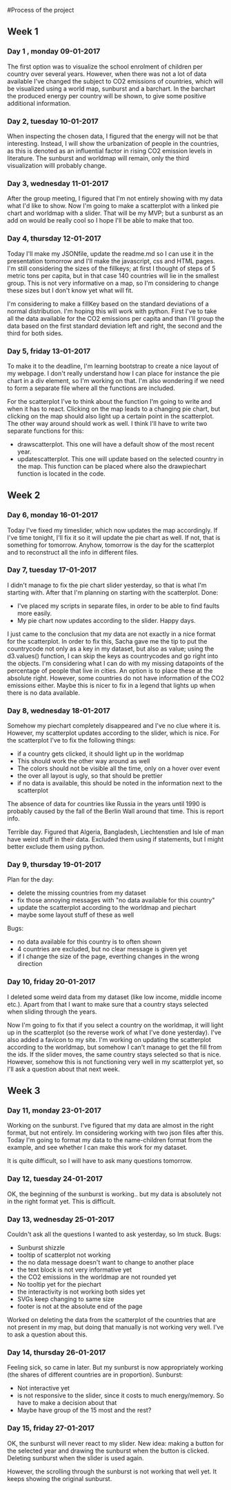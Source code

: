 #Process of the project
## Week 1
### Day 1 , monday 09-01-2017
The first option was to visualize the school enrolment of children per country over several years. However, when there was not a lot of data available I've changed the subject to CO2 emissions of countries, which will be visualized using a world map, sunburst and a barchart. In the barchart the produced energy per country will be shown, to give some positive additional information. 

### Day 2, tuesday 10-01-2017
When inspecting the chosen data, I figured that the energy will not be that interesting. Instead, I will show the urbanization of people in the countries, as this is denoted as an influential factor in rising CO2 emission levels in literature.  The sunburst and worldmap will remain, only the third visualization willl probably change. 

### Day 3, wednesday 11-01-2017
After the group meeting, I figured that I'm not entirely showing with my data what I'd like to show. Now I'm going to make a scatterplot with a linked pie chart and worldmap with a slider. That will be my MVP; but a sunburst as an add on would be really cool so I hope I'll be able to make that too. 

### Day 4, thursday 12-01-2017
Today I'll make my JSONfile, update the readme.md so I can use it in the presentation tomorrow and I'll make the javascript, css and HTML pages.
I'm still considering the sizes of the fillkeys; at first I thought of steps of 5 metric tons per capita, but in that case 140 countries will lie in the smallest group. This is not very informative on a map, so I'm considering to change these sizes but I don't know yet what will fit. 

I'm considering to make a fillKey based on the standard deviations of a normal distribution. I'm hoping this will work with python. First I've to take all the data available for the CO2 emissions per capita and than I'll group the data based on the first standard deviation left and right, the second and the third for both sides. 

### Day 5, friday 13-01-2017
To make it to the deadline, I'm learning bootstrap to create a nice layout of my webpage. I don't really understand how I can place for instance the pie chart in a div element, so I'm working on that. I'm also wondering if we need to form a separate file where all the functions are included.

For the scatterplot I've to think about the function I'm going to write and when it has to react. Clicking on the map leads to a changing pie chart, but clicking on the map should also light up a certain point in the scatterplot. The other way around should work as well. I think I'll have to write two separate functions for this:
* drawscatterplot. This one will have a default show of the most recent year. 
* updatescatterplot. This one will update based on the selected country in the map. This function can be placed where also the drawpiechart function is located in the code. 

## Week 2
### Day 6, monday 16-01-2017
Today I've fixed my timeslider, which now updates the map accordingly. If I've time tonight, I'll fix it so it will update the pie chart as well. If not, that is something for tomorrow. Anyhow, tomorrow is the day for the scatterplot and to reconstruct all the info in different files. 

### Day 7, tuesday 17-01-2017
I didn't manage to fix the pie chart slider yesterday, so that is what I'm starting with. After that I'm planning on starting with the scatterplot. 
Done:
* I've placed my scripts in separate files, in order to be able to find faults more easily.
* My pie chart now updates according to the slider. Happy days.

I just came to the conclusion that my data are not exactly in a nice format for the scatterplot. In order to fix this, Sacha gave me the tip to put the countrycode not only as a key in my dataset, but also as value; using the d3.values() function, I can skip the keys as countrycodes and go right into the objects.
I'm considering what I can do with my missing datapoints of the percentage of people that live in cities. An option is to place these at the absolute right.  However, some countries do not have information of the CO2 emissions either. Maybe this is nicer to fix in a legend that lights up when there is no data available.

### Day 8, wednesday 18-01-2017
Somehow my piechart completely disappeared and I've no clue where it is. However, my scatterplot updates according to the slider, which is nice. For the scatterplot I've to fix the following things:
* if a country gets clicked, it should light up in the worldmap
* This should work the other way around as well
* The colors should not be visible all the time, only on a hover over event
* the over all layout is ugly, so that should be prettier
* if no data is available, this should be noted in the information next to the scatterplot

The absence of data for countries like Russia in the years until 1990 is probably caused by the fall of the Berlin Wall around that time. This is report info.

Terrible day. Figured that Algeria, Bangladesh, Liechtenstien and Isle of man have weird stuff in their data. Excluded them using if statements, but I might better exclude them using python.

### Day 9, thursday 19-01-2017
Plan for the day:
* delete the missing countries from my dataset
* fix those annoying messages with "no data available for this country"
* update the scatterplot according to the worldmap and piechart
* maybe some layout stuff of these as well

Bugs:
* no data available for this country is to often shown
* 4 countries are excluded, but no clear message is given yet
* if I change the size of the page, everthing changes in the wrong direction

### Day 10, friday 20-01-2017
I deleted some weird data from my dataset (like low income, middle income etc.). Apart from that I want to make sure that a country stays selected when sliding through the years. 

Now I'm going to fix that if you select a country on the worldmap, it will light up in the scatterplot (so the reverse work of what I've done yesterday). I've also added a favicon to my site. I'm working on updating the scatterplot according to the worldmap, but somehow I can't manage to get the fill from the ids. If the slider moves, the same country stays selected so that is nice. However, somehow this is not functioning very well in my scatterplot yet, so I'll ask a question about that next week. 

## Week 3
### Day 11, monday 23-01-2017
Working on the sunburst. I've figured that my data are almost in the right format, but not entirely. Im considering working with two json files after this. Today I'm going to format my data to the name-children format from the example, and see whether I can make this work for my dataset. 

It is quite difficult, so I will have to ask many questions tomorrow.

### Day 12, tuesday 24-01-2017
OK, the beginning of the sunburst is working.. but my data is absolutely not in the right format yet. This is difficult.

### Day 13, wednesday 25-01-2017
Couldn't ask all the questions I wanted to ask yesterday, so Im stuck. Bugs:

* Sunburst shizzle
* tooltip of scatterplot not working
* the no data message doesn't want to change to another place
* the text block is not very informative yet
* the CO2 emissions in the worldmap are not rounded yet
* No tooltip yet for the piechart
* the interactivity is not working both sides yet
* SVGs keep changing to same size
* footer is not at the absolute end of the page

Worked on deleting the data from the scatterplot of the countries that are not present in my map, but doing that manually is not working very well. I've to ask a question about this.

### Day 14, thursday 26-01-2017
Feeling sick, so came in later. But my sunburst is now appropriately working (the shares of different countries are in proportion). Sunburst:

* Not interactive yet
* is not responsive to the slider, since it costs to much energy/memory. So have to make a decision about that
* Maybe have group of the 15 most and the rest?

### Day 15, friday 27-01-2017
OK, the sunburst will never react to my slider. New idea: making a button for the selected year and drawing the sunburst when the button is clicked. Deleting sunburst when the slider is used again. 

However, the scrolling through the sunburst is not working that well yet. It keeps showing the original sunburst.

